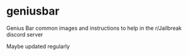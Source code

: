 # geniusbar
Genius Bar common images and instructions to help in the r/Jailbreak discord server

Maybe updated regularly
